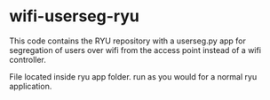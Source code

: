 # wifi-userseg-ryu

This code contains the RYU repository with a userseg.py app for segregation of users over wifi from the access point instead of a wifi controller.

File located inside ryu app folder.
run as you would for a normal ryu application.
